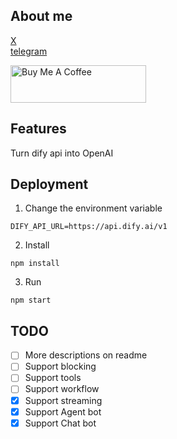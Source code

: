 ## About me
[X](https://sum4all.site/twitter)\
[telegram](https://sum4all.site/telegram)

<a href="https://www.buymeacoffee.com/fatwang2" target="_blank"><img src="https://cdn.buymeacoffee.com/buttons/v2/default-yellow.png" alt="Buy Me A Coffee" style="height: 60px !important;width: 217px !important;" ></a>

## Features
Turn dify api into OpenAI

## Deployment
1. Change the environment variable
```
DIFY_API_URL=https://api.dify.ai/v1
```

2. Install 
```
npm install
```

3. Run
```
npm start
```

## TODO
- [ ] More descriptions on readme
- [ ] Support blocking
- [ ] Support tools
- [ ] Support workflow
- [x] Support streaming
- [x] Support Agent bot
- [x] Support Chat bot
